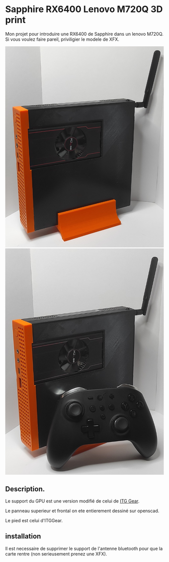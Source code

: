 
# Sapphire RX6400 Lenovo M720Q 3D print

Mon projet pour introduire une RX6400 de Sapphire dans un lenovo M720Q. Si vous voulez faire pareil, priviligier le modele de XFX. 

![Photo du rendu](img/1.jpg)
![Comparaison taille manette](img/2.jpg)

## Description. 

Le support du GPU est une version modifié de celui de [ITG Gear](https://www.printables.com/model/1053116-lenovo-m920qm720q-xfx-rx-6400-ventilation-3d-case).

Le panneau superieur et frontal on ete entierement dessiné sur openscad. 

Le pied est celui d'ITGGear.

## installation

Il est necessaire de supprimer le support de l'antenne bluetooth pour que la carte rentre (non serieusement prenez une XFX).
